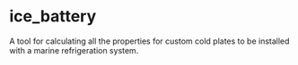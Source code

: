 # ice_battery
A tool for calculating all the properties for custom cold plates to be installed with a marine refrigeration system.
